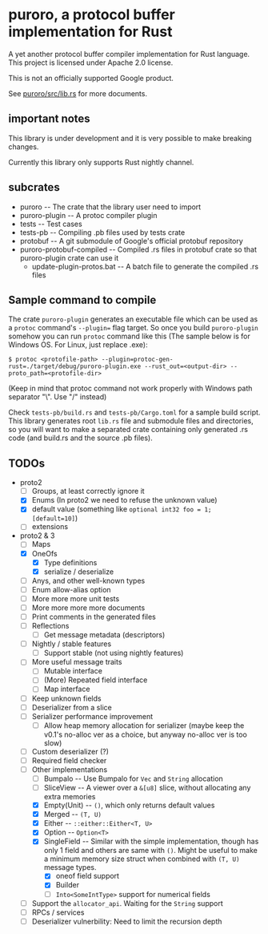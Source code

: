 # puroro, a protocol buffer implementation for Rust

A yet another protocol buffer compiler implementation for Rust language.
This project is licensed under Apache 2.0 license.

This is not an officially supported Google product.

See [puroro/src/lib.rs](https://docs.rs/puroro/0.1.0/puroro/) for more documents.

## important notes

This library is under development and it is very possible to make breaking changes.

Currently this library only supports Rust nightly channel.

## subcrates
- puroro -- The crate that the library user need to import
- puroro-plugin -- A protoc compiler plugin
- tests -- Test cases
- tests-pb -- Compiling .pb files used by tests crate
- protobuf -- A git submodule of Google's official protobuf repository
- puroro-protobuf-compiled -- Compiled .rs files in protobuf crate so that puroro-plugin crate can use it
    - update-plugin-protos.bat -- A batch file to generate the compiled .rs files

## Sample command to compile
The crate `puroro-plugin` generates an executable file which can be used as
a `protoc` command's `--plugin=` flag target.
So once you build `puroro-plugin` somehow you can run `protoc` command like this
(The sample below is for Windows OS. For Linux, just replace .exe):

```
$ protoc <protofile-path> --plugin=protoc-gen-rust=./target/debug/puroro-plugin.exe --rust_out=<output-dir> --proto_path=<protofile-dir>
```

(Keep in mind that protoc command not work properly with Windows path separator "\\". Use "/" instead)

Check `tests-pb/build.rs` and `tests-pb/Cargo.toml` for a sample build script.
This library generates root `lib.rs` file and submodule files and directories, so you will
want to make a separated crate containing only generated .rs code (and build.rs and the source .pb files).

## TODOs
- proto2
    - [ ] Groups, at least correctly ignore it
    - [x] Enums (In proto2 we need to refuse the unknown value)
    - [x] default value (something like `optional int32 foo = 1; [default=10]`)
    - [ ] extensions
- proto2 & 3
    - [ ] Maps
    - [x] OneOfs
        - [x] Type definitions
        - [x] serialize / deserialize
    - [ ] Anys, and other well-known types
    - [ ] Enum allow-alias option
    - [ ] More more more unit tests
    - [ ] More more more more documents
    - [ ] Print comments in the generated files
    - [ ] Reflections
        - [ ] Get message metadata (descriptors)
    - [ ] Nightly / stable features
        - [ ] Support stable (not using nightly features)
    - [ ] More useful message traits
        - [ ] Mutable interface
        - [ ] (More) Repeated field interface
        - [ ] Map interface
    - [ ] Keep unknown fields
    - [ ] Deserializer from a slice
    - [ ] Serializer performance improvement
        - [ ] Allow heap memory allocation for serializer (maybe keep the v0.1's no-alloc ver as a choice, but anyway no-alloc ver is too slow)
    - [ ] Custom deserializer (?)
    - [ ] Required field checker
    - [ ] Other implementations
        - [ ] Bumpalo -- Use Bumpalo for `Vec` and `String` allocation
        - [ ] SliceView -- A viewer over a `&[u8]` slice, without allocating any extra memories
        - [x] Empty(Unit) -- `()`, which only returns default values
        - [x] Merged -- `(T, U)`
        - [x] Either -- `::either::Either<T, U>`
        - [x] Option -- `Option<T>`
        - [x] SingleField -- Similar with the simple implementation, though has only 1 field and others are same with `()`. Might be useful to make a minimum memory size struct when combined with `(T, U)` message types.
            - [x] oneof field support
            - [x] Builder
            - [ ] `Into<SomeIntType>` support for numerical fields
    - [ ] Support the `allocator_api`. Waiting for the `String` support
    - [ ] RPCs / services
    - [ ] Deserializer vulnerbility: Need to limit the recursion depth
